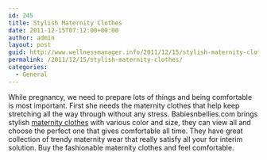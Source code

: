 ```yaml
---
id: 245
title: Stylish Maternity Clothes
date: 2011-12-15T07:12:00+00:00
author: admin
layout: post
guid: http://www.wellnessmanager.info/2011/12/15/stylish-maternity-clothes/
permalink: /2011/12/15/stylish-maternity-clothes/
categories:
  - General
---
```

While pregnancy, we need to prepare lots of things and being comfortable is most important. First she needs the maternity clothes that help keep stretching all the way through without any stress. Babiesnbellies.com brings stylish [maternity clothes](http://www.babiesnbellies.com/) with various color and size, they can view all and choose the perfect one that gives comfortable all time. They have great collection of trendy maternity wear that really satisfy all your for interim solution. Buy the fashionable maternity clothes and feel comfortable.